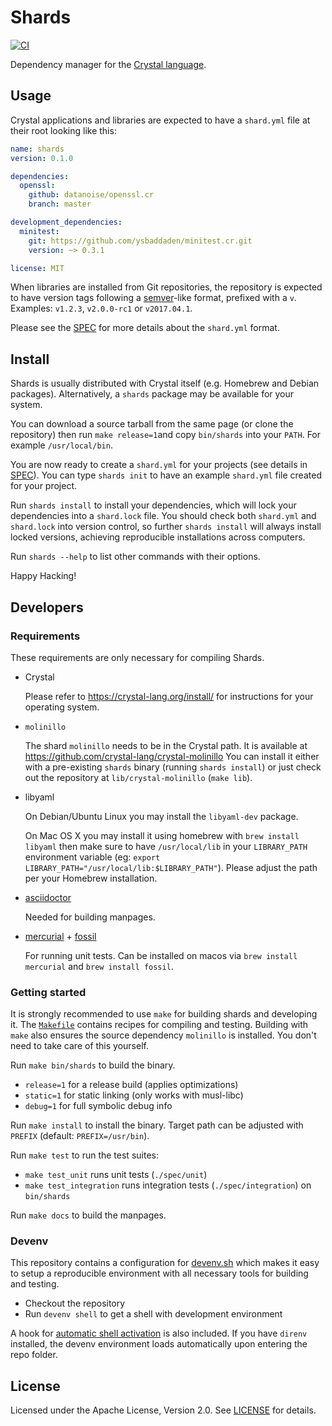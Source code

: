 # Shards

[![CI](https://github.com/crystal-lang/shards/workflows/CI/badge.svg)](https://github.com/crystal-lang/shards/actions?query=workflow%3ACI+event%3Apush+branch%3Amaster)

Dependency manager for the [Crystal language](https://crystal-lang.org).

## Usage

Crystal applications and libraries are expected to have a `shard.yml` file
at their root looking like this:

```yaml
name: shards
version: 0.1.0

dependencies:
  openssl:
    github: datanoise/openssl.cr
    branch: master

development_dependencies:
  minitest:
    git: https://github.com/ysbaddaden/minitest.cr.git
    version: ~> 0.3.1

license: MIT
```

When libraries are installed from Git repositories, the repository is expected
to have version tags following a [semver](http://semver.org/)-like format,
prefixed with a `v`. Examples: `v1.2.3`, `v2.0.0-rc1` or `v2017.04.1`.

Please see the [SPEC](docs/shard.yml.adoc) for more details about the
`shard.yml` format.


## Install

Shards is usually distributed with Crystal itself (e.g. Homebrew and Debian
packages). Alternatively, a `shards` package may be available for your system.

You can download a source tarball from the same page (or clone the repository)
then run `make release=1`and copy `bin/shards` into your `PATH`. For
example `/usr/local/bin`.

You are now ready to create a `shard.yml` for your projects (see details in
[SPEC](docs/shard.yml.adoc)). You can type `shards init` to have an example
`shard.yml` file created for your project.

Run `shards install` to install your dependencies, which will lock your
dependencies into a `shard.lock` file. You should check both `shard.yml` and
`shard.lock` into version control, so further `shards install` will always
install locked versions, achieving reproducible installations across computers.

Run `shards --help` to list other commands with their options.

Happy Hacking!

## Developers

### Requirements

These requirements are only necessary for compiling Shards.

* Crystal

  Please refer to <https://crystal-lang.org/install/> for
  instructions for your operating system.

* `molinillo`

  The shard `molinillo` needs to be in the Crystal path.
  It is available at <https://github.com/crystal-lang/crystal-molinillo>
  You can install it either with a pre-existing `shards` binary (running `shards install`)
  or just check out the repository at `lib/crystal-molinillo` (`make lib`).

* libyaml

  On Debian/Ubuntu Linux you may install the `libyaml-dev` package.

  On Mac OS X you may install it using homebrew with `brew install libyaml`
  then make sure to have `/usr/local/lib` in your `LIBRARY_PATH` environment
  variable (eg: `export LIBRARY_PATH="/usr/local/lib:$LIBRARY_PATH"`).
  Please adjust the path per your Homebrew installation.

* [asciidoctor](https://asciidoctor.org/)

  Needed for building manpages.

* [mercurial](https://www.mercurial-scm.org/) + [fossil](https://www.fossil-scm.org/home/doc/trunk/www/index.wiki)

  For running unit tests. Can be installed on macos via `brew install mercurial` and `brew install fossil`.

### Getting started

It is strongly recommended to use `make` for building shards and developing it.
The [`Makefile`](./Makefile) contains recipes for compiling and testing. Building
with `make` also ensures the source dependency `molinillo` is installed. You don't
need to take care of this yourself.

Run `make bin/shards` to build the binary.
* `release=1` for a release build (applies optimizations)
* `static=1` for static linking (only works with musl-libc)
* `debug=1` for full symbolic debug info

Run `make install` to install the binary. Target path can be adjusted with `PREFIX` (default: `PREFIX=/usr/bin`).

Run `make test` to run the test suites:
* `make test_unit` runs unit tests (`./spec/unit`)
* `make test_integration` runs integration tests (`./spec/integration`) on `bin/shards`

Run `make docs` to build the manpages.

### Devenv

This repository contains a configuration for [devenv.sh](https://devenv.sh) which
makes it easy to setup a reproducible environment with all necessary tools for
building and testing.

- Checkout the repository
- Run `devenv shell` to get a shell with development environment

A hook for [automatic shell activation](https://devenv.sh/automatic-shell-activation/)
is also included. If you have `direnv` installed, the devenv environment loads
automatically upon entering the repo folder.

## License

Licensed under the Apache License, Version 2.0. See [LICENSE](./LICENSE) for
details.
